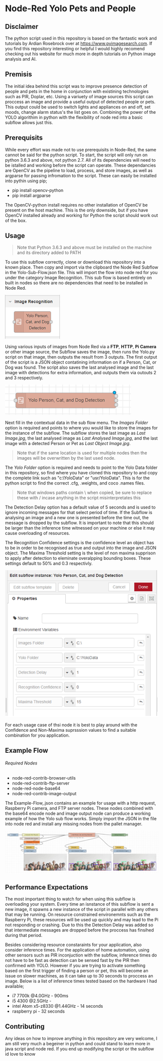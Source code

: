 # Node-Red Yolo Pets and People

## Disclaimer
The python script used in this repository is based on the fantastic work and tutorials by Ardian Rosebrock over at https://www.pyimagesearch.com. If you find this repository interesting or helpful I would highly recomend checking out his website for much more in depth tutorials on Python image analysis and AI.

## Premisis
The initial idea behind this script was to improve presence detection of people and pets in the home in conjunction with existining technologies such as PIR, Doplar, etc. Using a variuety of image sources this script can proccess an image and provide a useful output of detected people or pets. This output could be used to switch lights and appliances on and off, set moods, change alarm status's the list goes on. Combining the power of the YOLO algorithim in python with the flexibility of node red into a basic subflow allows just this.

## Prerequisits
While every effort was made not to use prerequisits in Node-Red, the same cannot be said for the python script. To start, the script will only run on python 3.6.3 and above, not python 2.7. All of its dependencies will need to be istalled and working before the script can operate. These dependancies are OpenCV as the pipeline to load, process, and store images, as well as argparse for passing infromation to the script. These can easily be installed into pythin using pip;

- pip install opencv-python
- pip install argparse

The OpenCV-python install requires no other installation of OpenCV be present on the host machine. This is the only downside, but if you have OpenCV installed already and working for Python the script should work out of the box.

## Usage
> Note that Python 3.6.3 and above must be installed on the machine and its directory added to PATH

To use this subflow correctly, clone or download this repository into a known place. Then copy and import via the clipboard the Node Red Subflow in the Yolo-Sub-Flow.json file. This will import the flow into node red for you under the category Image Recognition. This sub flow is based entirely on built in nodes so there are no dependencies that need to be installed in Node Red. 

![Example Flow](docs/Added%20Subflow.PNG)

Using various inputs of images from Node Red via a **FTP**, **HTTP**, **Pi Camera** or other image source, the Subflow saves the image, then runs the Yolo.py script on that image, then outputs the result from 3 outputs. The first output of the script is a JSON object contatining information on if a Person, Cat, or Dog was found. The script also saves the last analysed image and the last image with detections for extra information, and outputs them via outouts 2 and 3 respectively.

![Example Flow](docs/Used%20Subflow.PNG)

Next fill in the contextual data in the sub flow menu. The *Images Folder* option is required and points to where you would like to store the images for the instance of the subflow. The subflow stores the last image as *Last Image.jpg*, the last analysed image as *Last Analysed Image.jpg*, and the last image with a detected Person or Pet as *Last Object Image.jpg*. 

> Note that if the same location is used for multiple nodes then the images will be overwritten by the last used node.

The *Yolo Folder* option is required and needs to point to the Yolo Data folder in this repository, so find where you have cloned this repository to and copy the complete link such as "c:\YoloData" or "usr/YoloData". This is for the python script to find the correct .cfg, .weights, and coco .names files.

> Note that windows paths contain \ when copied, be sure to replace these with / incase anything in the script misinterpretates this

The Detection Delay option has a default value of 5 seconds and is used to ignore incoming messages for that select period of time. If the Subflow is analysing an image and a new one is presented before the time out, the message is dropped by the subflow. It is important to note that this should be larger than the inference time witnessed on your machine or else it may cause overloading of resources.

The Recognition Confidence settings is the confidence level an object has to be in order to be recognised as true and output into the image and JSON object. The Maxima Threshold setting is the level of non maxima supprison to apply after detection to eleminate overalpping bounding boxes. These settings default to 50% and 0.3 respectivly. 

![Example Flow](docs/Subflow%20Options.PNG)

For each usage case of thsi node it is best to play around with the Confidence and Non-Maxima suprsssion values to find a suitable combination for you application.

## Example Flow
###### Required Nodes
- node-red-contrib-browser-utils
- node-red-contrib-ftp-server
- node-red-node-base64
- node-red-contrib-image-output

The Example-Flow,.json contains an example for usage with a http request, Raspberry Pi camera, and FTP server nodes. These nodes combined with the base64 encode node and image output node can produce a working example of how the Yolo sub flow works. Simply import the JSON in the file into node red and install any missing nodes from the pallet manager.

![Example Flow](docs/Sample%20Flow%20Output.PNG)

## Performance Expectations
The most important thing to watch for when using this subflow is overloading your system. Every time an isnstance of this subflow is sent a new image, it spawns a new instance of the script in parallel with any others that may be running. On resource constrained environemnts such as the Raspberry Pi, these resources will be used up quickly and may lead to the Pi not responding or crashing. Due to this the Detection Delay was added so that intermediate messages are dropped before the proccess has finsihed during that period.

Besides considering resource constaraints for your application, also consider inference times. For the application of home automation, using other sensors such as PIR inconjuction with the subflow, inference times do not have to be fast as detection can be sensed fast by the PIR then confirmed with YOLO. However if you are trying to activate something based on the first trigger of finding a person or pet, this will become an issue on slower machines, as it can take up to 30 seconds to proccess an image. Below is a list of inference times tested based on the hardware I had available;

- i7 7700k @4.0GHz - 900ms
- i5 4300 @2.5GHz - 
- intel Atom x5-z8330 @1.44GHz - 14 seconds
- raspberry pi - 32 seconds

## Contributing
Any ideas on how to improve anything in this repository are very welcome, I am still very much a begeiner in python and could stand to learn more in java script and node red. If you end up modifying the script or the subflow id love to know
